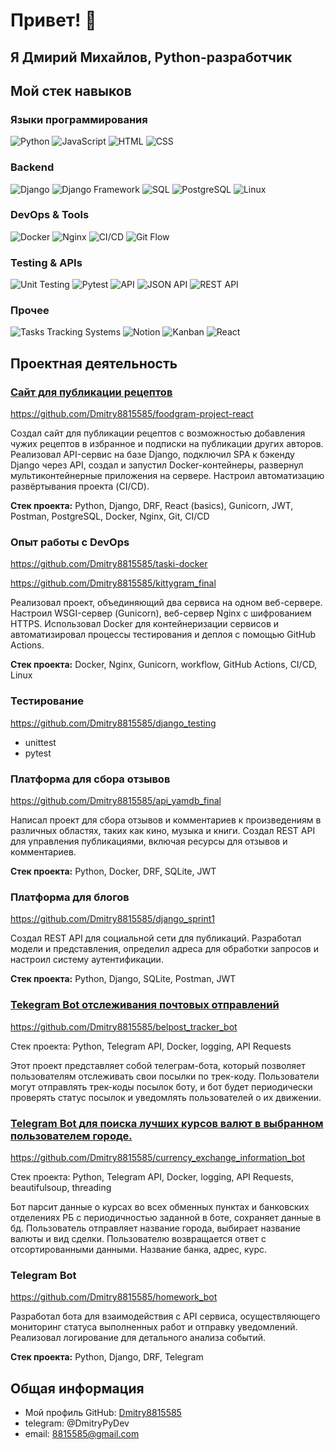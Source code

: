 # Привет! 👋 

## Я Дмирий Михайлов, Python-разработчик

## Мой стек навыков

### Языки программирования
![Python](https://img.shields.io/badge/Python-3776AB?style=for-the-badge&logo=python&logoColor=white)
![JavaScript](https://img.shields.io/badge/JavaScript-F7DF1E?style=for-the-badge&logo=javascript&logoColor=black)
![HTML](https://img.shields.io/badge/HTML5-E34F26?style=for-the-badge&logo=html5&logoColor=white)
![CSS](https://img.shields.io/badge/CSS3-1572B6?style=for-the-badge&logo=css3&logoColor=white)

### Backend
![Django](https://img.shields.io/badge/Django-092E20?style=for-the-badge&logo=django&logoColor=white)
![Django Framework](https://img.shields.io/badge/Django_Framework-092E20?style=for-the-badge&logo=django&logoColor=white)
![SQL](https://img.shields.io/badge/SQL-4479A1?style=for-the-badge&logo=postgresql&logoColor=white)
![PostgreSQL](https://img.shields.io/badge/PostgreSQL-336791?style=for-the-badge&logo=postgresql&logoColor=white)
![Linux](https://img.shields.io/badge/Linux-FCC624?style=for-the-badge&logo=linux&logoColor=black)

### DevOps & Tools
![Docker](https://img.shields.io/badge/Docker-2496ED?style=for-the-badge&logo=docker&logoColor=white)
![Nginx](https://img.shields.io/badge/Nginx-009639?style=for-the-badge&logo=nginx&logoColor=white)
![CI/CD](https://img.shields.io/badge/CI/CD-4B32C3?style=for-the-badge&logo=github-actions&logoColor=white)
![Git Flow](https://img.shields.io/badge/Git_Flow-F05032?style=for-the-badge&logo=git&logoColor=white)

### Testing & APIs
![Unit Testing](https://img.shields.io/badge/Unit_Testing-0DB7ED?style=for-the-badge&logo=jest&logoColor=white)
![Pytest](https://img.shields.io/badge/Pytest-0A9EDC?style=for-the-badge&logo=pytest&logoColor=white)
![API](https://img.shields.io/badge/API-FF6C37?style=for-the-badge&logo=apiary&logoColor=white)
![JSON API](https://img.shields.io/badge/JSON_API-000000?style=for-the-badge&logo=json&logoColor=white)
![REST API](https://img.shields.io/badge/REST_API-009688?style=for-the-badge&logo=rest&logoColor=white)

### Прочее
![Tasks Tracking Systems](https://img.shields.io/badge/Tasks_Tracking_Systems-00BFFF?style=for-the-badge&logo=trello&logoColor=white)
![Notion](https://img.shields.io/badge/Notion-000000?style=for-the-badge&logo=notion&logoColor=white)
![Kanban](https://img.shields.io/badge/Kanban-4EB7E4?style=for-the-badge&logo=kanban&logoColor=white)
![React](https://img.shields.io/badge/React-61DAFB?style=for-the-badge&logo=react&logoColor=black)


## Проектная деятельность

### [Сайт для публикации рецептов](https://foodgramfoodgram.ddns.net/)

https://github.com/Dmitry8815585/foodgram-project-react

Создал сайт для публикации рецептов с возможностью добавления чужих рецептов в избранное и подписки на публикации других авторов. Реализовал API-сервис на базе Django, подключил SPA к бэкенду Django через API, создал и запустил Docker-контейнеры, развернул мультиконтейнерные приложения на сервере. Настроил автоматизацию развёртывания проекта (CI/CD).

**Стек проекта:** Python, Django, DRF, React (basics), Gunicorn, JWT, Postman, PostgreSQL, Docker, Nginx, Git, CI/CD

### Опыт работы с DevOps

https://github.com/Dmitry8815585/taski-docker

https://github.com/Dmitry8815585/kittygram_final

Реализовал проект, объединяющий два сервиса на одном веб-сервере. Настроил WSGI-сервер (Gunicorn), веб-сервер Nginx с шифрованием HTTPS. Использовал Docker для контейнеризации сервисов и автоматизировал процессы тестирования и деплоя с помощью GitHub Actions.

**Стек проекта:** Docker, Nginx, Gunicorn, workflow, GitHub Actions, CI/CD, Linux

### Тестирование
https://github.com/Dmitry8815585/django_testing

- unittest
- pytest



### Платформа для сбора отзывов
https://github.com/Dmitry8815585/api_yamdb_final

Написал проект для сбора отзывов и комментариев к произведениям в различных областях, таких как кино, музыка и книги. Создал REST API для управления публикациями, включая ресурсы для отзывов и комментариев.

**Стек проекта:** Python, Docker, DRF, SQLite, JWT

### Платформа для блогов
https://github.com/Dmitry8815585/django_sprint1

Создал REST API для социальной сети для публикаций. Разработал модели и представления, определил адреса для обработки запросов и настроил систему аутентификации.

**Стек проекта:** Python, Django, SQLite, Postman, JWT

### [Tekegram Bot отслеживания почтовых отправлений](https://t.me/belpost_tracker_status_bot)
https://github.com/Dmitry8815585/belpost_tracker_bot

Стек проекта: Python, Telegram API, Docker, logging, API Requests

Этот проект представляет собой телеграм-бота, который позволяет пользователям отслеживать свои посылки по трек-коду. Пользователи могут отправлять трек-коды посылок боту, и бот будет периодически проверять статус посылок и уведомлять пользователей о их движении.

### [Telegram Bot для поиска лучших курсов валют в выбранном пользователем городе.](https://t.me/exchange_rates_byn_usd_eur_bot)
https://github.com/Dmitry8815585/currency_exchange_information_bot

Стек проекта: Python, Telegram API, Docker, logging, API Requests, beautifulsoup, threading

Бот парсит данные о курсах во всех обменных пунктах и банковских отделениях РБ с периодичностью заданной в боте, сохраняет данные в бд.
Пользователь отправляет название города, выбирает название валюты и вид сделки. Пользователю возвращается ответ с отсортированными данными. Название банка, адрес, курс.

### Telegram Bot
https://github.com/Dmitry8815585/homework_bot

Разработал бота для взаимодействия с API сервиса, осуществляющего мониторинг статуса выполненных работ и отправку уведомлений. Реализовал логирование для детального анализа событий.

**Стек проекта:** Python, Django, DRF, Telegram


## Общая информация
- Мой профиль GitHub: [Dmitry8815585](https://github.com/Dmitry8815585)
- telegram: @DmitryPyDev
- email: 8815585@gmail.com


